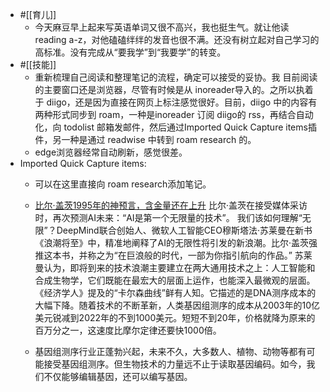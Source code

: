 - #[[育儿]]
    - 今天麻豆早上起来写英语单词又很不高兴，我也挺生气。就让他读 reading a-z，对他磕磕绊绊的发音也很不满。还没有树立起对自己学习的高标准。没有完成从“要我学”到“我要学”的转变。
- #[[技能]]
    - 重新梳理自己阅读和整理笔记的流程，确定可以接受的妥协。我 目前阅读的主要窗口还是浏览器，尽管有时候是从 inoreader导入的。之所以执着于 diigo，还是因为直接在网页上标注感觉很好。目前，diigo 中的内容有两种形式同步到 roam，一种是inoreader 订阅 diigo的 rss，再结合自动化，向 todolist 邮箱发邮件，然后通过Imported Quick Capture items插件，另一种是通过 readwise 中转到 roam research 的。
    - edge浏览器经常自动刷新，感觉很差。
- Imported Quick Capture items:
    - 可以在这里直接向 roam research添加笔记。
    - [比尔·盖茨1995年的神预言，含金量还在上升](https://mp.weixin.qq.com/s/6effNNCrjOSBQ19YXheQtA)
比尔·盖茨在接受媒体采访时，再次预测AI未来：“AI是第一个无限量的技术”。
我们该如何理解“无限”？DeepMind联合创始人、微软人工智能CEO穆斯塔法·苏莱曼在新书《浪潮将至》中，精准地阐释了AI的无限性将引发的新浪潮。比尔·盖茨强推这本书，并称之为“在巨浪般的时代，一部为你指引航向的作品。”
苏莱曼认为，即将到来的技术浪潮主要建立在两大通用技术之上：人工智能和合成生物学，它们既能在最宏大的层面上运作，也能深入最微观的层面。
《经济学人》提及的“卡尔森曲线”鲜有人知。它描述的是DNA测序成本的大幅下降。随着技术的不断革新，人类基因组测序的成本从2003年的10亿美元锐减到2022年的不到1000美元。短短不到20年，价格就降为原来的百万分之一，这速度比摩尔定律还要快1000倍。

    - 基因组测序行业正蓬勃兴起，未来不久，大多数人、植物、动物等都有可能接受基因组测序。但生物技术的力量远不止于读取基因编码。如今，我们不仅能够编辑基因，还可以编写基因。 
